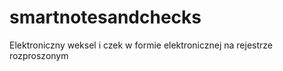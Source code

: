 # smartnotesandchecks

Elektroniczny weksel i czek w formie elektronicznej na rejestrze rozproszonym
